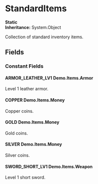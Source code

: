 # StandardItems

**Static**  
**Inheritance:** System.Object  
  
Collection of standard inventory items.

## Fields

### Constant Fields

#### ARMOR_LEATHER_LV1 Demo.Items.Armor

Level 1 leather armor.

#### COPPER Demo.Items.Money

Copper coins.

#### GOLD Demo.Items.Money

Gold coins.

#### SILVER Demo.Items.Money

Silver coins.

#### SWORD_SHORT_LV1 Demo.Items.Weapon

Level 1 short sword.

